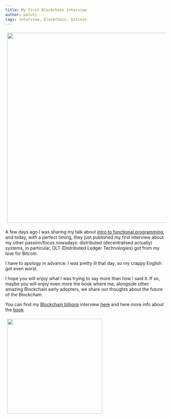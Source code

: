 ```yaml
---
title: My first Blockchain interview
author: palutz
tags: interview, blockchain, bitcoin
---
```


<img src="https://palutz.github.io/images/blockchain.png" style="margin: 6px;" width=600 />


A few days ago I was sharing my talk about [intro to functional programming](./2017-05-19-Make-functions-great-again.html), and today, with a perfect timing, they just published my first interview about my other passion/focus nowadays: distributed (decentralised actually) systems, in particular, DLT (Distributed Ledger Technologies) got from my love for Bitcoin.

I have to apology in advance: I was pretty ill that day, so my crappy English got even worst.

I hope you will enjoy what I was trying to say more than how I said it. If so, maybe you will enjoy even more the book where me, alongside other amazing Blockchain early adopters, we share our thoughts about the future of the Blockchain.

You can find my [Blockchain billions](https://blockchainbillionspodcast.com/) interview [here](https://blockchainbillionspodcast.com/2017/05/22/stefano-paluello/) and here more info about the [book](https://blockchainbillionspodcast.com/book/)




<img src="https://blockchainbillions.files.wordpress.com/2016/12/blockchain_cover_image_10282016.jpg" style="margin: 6px;" width=300 />
